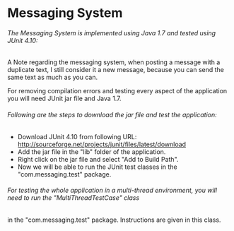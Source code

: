 # Messaging System

###### The Messaging System is implemented using Java 1.7 and tested using JUnit 4.10:
A Note regarding the messaging system, when posting a message with a duplicate text, I still consider it a new message, 
because you can send the same text as much as you can.

For removing compilation errors and testing every aspect of the application you will need JUnit jar file and Java 1.7.
###### Following are the steps to download the jar file and test the application:
- Download JUnit 4.10 from following URL: http://sourceforge.net/projects/junit/files/latest/download
- Add the jar file in the "lib" folder of the application.
- Right click on the jar file and select "Add to Build Path".
- Now we will be able to run the JUnit test classes in the "com.messaging.test" package.

###### For testing the whole application in a multi-thread environment, you will need to run the "MultiThreadTestCase" class
in the "com.messaging.test" package. Instructions are given in this class.
